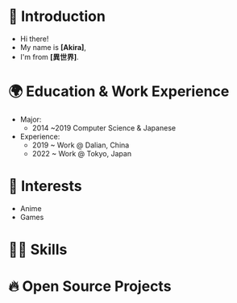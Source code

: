# 🌱 Introduction

- Hi there!   
- My name is **[Akira]**,  
- I'm from **[異世界]**.  

# 🌍 Education & Work Experience

- Major: 
  - 2014 ~2019 Computer Science & Japanese  
- Experience:
  - 2019 ~ Work @ Dalian, China  
  - 2022 ~ Work @ Tokyo, Japan  

# 🔭 Interests

- Anime
- Games

# 🧑‍🎓 Skills

# 🔥 Open Source Projects